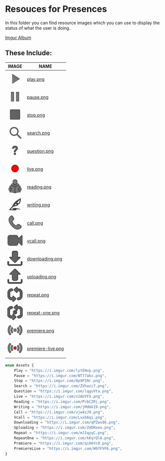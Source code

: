 # Resouces for Presences

In this folder you can find resource images which you can use to display the status of what the user is doing.

[Imgur Album](https://imgur.com/a/5heP8LE)

## These Include:

| IMAGE                                                                                 | NAME                                   |
| ------------------------------------------------------------------------------------- | -------------------------------------- |
| <img src="play.png" style="background: black;" height="50px">                         | [play.png](play.png)                   |
| <img src="pause.png" style="background-color: rgba(0,0,0,25);" height="50px">         | [pause.png](pause.png)                 |
| <img src="stop.png" style="background-color: rgba(0,0,0,25);" height="50px">          | [stop.png](stop.png)                   |
| <img src="search.png" style="background-color: rgba(0,0,0,25);" height="50px">        | [search.png](search.png)               |
| <img src="question.png" style="background-color: rgba(0,0,0,25);" height="50px">      | [question.png](question.png)           |
| <img src="live.png" style="background-color: rgba(0,0,0,25);" height="50px">          | [live.png](live.png)                   |
| <img src="reading.png" style="background-color: rgba(0,0,0,25);" height="50px">       | [reading.png](reading.png)             |
| <img src="writing.png" style="background-color: rgba(0,0,0,25);" height="50px">       | [writing.png](writing.png)             |
| <img src="call.png" style="background-color: rgba(0,0,0,25);" height="50px">          | [call.png](call.png)                   |
| <img src="vcall.png" style="background-color: rgba(0,0,0,25);" height="50px">         | [vcall.png](vcall.png)                 |
| <img src="downloading.png" style="background-color: rgba(0,0,0,25);" height="50px">   | [downloading.png](downloading.png)     |
| <img src="uploading.png" style="background-color: rgba(0,0,0,25);" height="50px">     | [uploading.png](uploading.png)         |
| <img src="repeat.png" style="background-color: rgba(0,0,0,25);" height="50px">        | [repeat.png](repeat.png)               |
| <img src="repeat-one.png" style="background-color: rgba(0,0,0,25);" height="50px">    | [repeat-one.png](repeat-one.png)       |
| <img src="premiere.png" style="background-color: rgba(0,0,0,25);" height="50px">      | [premiere.png](premiere.png)           |
| <img src="premiere-live.png" style="background-color: rgba(0,0,0,25);" height="50px"> | [premiere-live.png](premiere-live.png) |


```ts
enum Assets {
	Play = "https://i.imgur.com/lytENvp.png",
	Pause = "https://i.imgur.com/NT77akx.png",
	Stop = "https://i.imgur.com/8p9PINr.png",
	Search = "https://i.imgur.com/ZVhazc7.png",
	Question = "https://i.imgur.com/lqguVta.png",
	Live = "https://i.imgur.com/n1AUYFX.png",
	Reading = "https://i.imgur.com/PcbCZRj.png",
	Writing = "https://i.imgur.com/jMdmkI9.png",
	Call = "https://i.imgur.com/ujw4zJ9.png",
	Vcall = "https://i.imgur.com/Lvxb6qi.png",
	Downloading = "https://i.imgur.com/qPZwsd6.png",
	Uploading = "https://i.imgur.com/ZdDRxeo.png",
	Repeat = "https://i.imgur.com/mJ1qyqC.png",
	RepeatOne = "https://i.imgur.com/kKqrQlA.png",
	Premiere = "https://i.imgur.com/qiO6Yc0.png",
	PremiereLive = "https://i.imgur.com/W97FVF6.png",
}
```